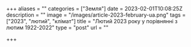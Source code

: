 +++
aliases = ""
categories = ["Земля"]
date = 2023-02-01T10:08:25Z
description = ""
image = "/images/article-2023-february-ua.png"
tags = ["2023", "лютий", "клiмат"]
title = "Лютий 2023 року у порівнянні з лютим 1922-2022"
type = "post"
url = ""

+++
